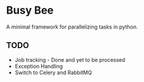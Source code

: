 # Busy Bee
A minimal framework for parallelizing tasks in python.


## TODO
* Job tracking - Done and yet to be processed
* Exception Handling
* Switch to Celery and RabbitMQ
